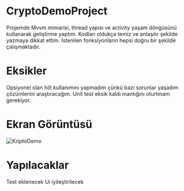 # CryptoDemoProject
Projemde Mvvm mimarisi, thread yapısı ve activity yaşam döngüsünü kullanarak geliştirme yaptım. Kodları oldukça temiz ve anlaşılır şekilde yazmaya dikkat ettim. İstenilen fonksiyonların hepsi doğru bir şekilde çalışmaktadır.
# Eksikler
Opsiyonel olan hilt kullanımını yapmadım çünkü bazı sorunlar  yaşadım çözümlerini araştıracağım.
Unit test eksik kaldı mantığını oturtmam gerekiyor.
# Ekran Görüntüsü
![KriptoDemo](https://user-images.githubusercontent.com/27029629/126983156-85d13c88-0940-4d45-9732-0d0a148c9aab.gif)
# Yapılacaklar
Test eklenecek
Ui iyileştirilecek

